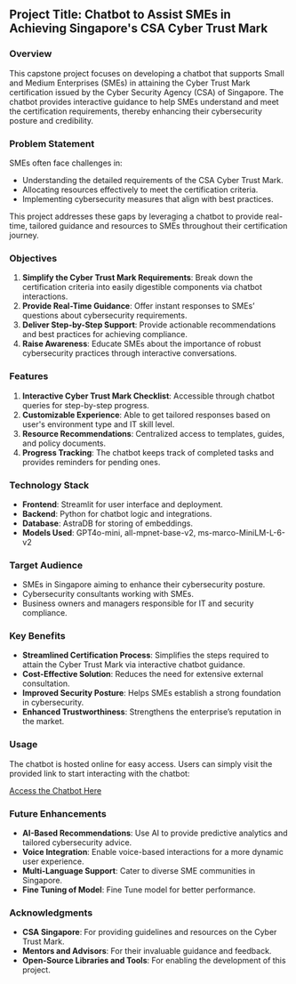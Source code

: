 ## Project Title: Chatbot to Assist SMEs in Achieving Singapore's CSA Cyber Trust Mark

### Overview
This capstone project focuses on developing a chatbot that supports Small and Medium Enterprises (SMEs) in attaining the Cyber Trust Mark certification issued by the Cyber Security Agency (CSA) of Singapore. The chatbot provides interactive guidance to help SMEs understand and meet the certification requirements, thereby enhancing their cybersecurity posture and credibility.

### Problem Statement
SMEs often face challenges in:
- Understanding the detailed requirements of the CSA Cyber Trust Mark.
- Allocating resources effectively to meet the certification criteria.
- Implementing cybersecurity measures that align with best practices.

This project addresses these gaps by leveraging a chatbot to provide real-time, tailored guidance and resources to SMEs throughout their certification journey.

### Objectives
1. **Simplify the Cyber Trust Mark Requirements**: Break down the certification criteria into easily digestible components via chatbot interactions.
2. **Provide Real-Time Guidance**: Offer instant responses to SMEs’ questions about cybersecurity requirements.
3. **Deliver Step-by-Step Support**: Provide actionable recommendations and best practices for achieving compliance.
4. **Raise Awareness**: Educate SMEs about the importance of robust cybersecurity practices through interactive conversations.

### Features
1. **Interactive Cyber Trust Mark Checklist**: Accessible through chatbot queries for step-by-step progress.
2. **Customizable Experience**: Able to get tailored responses based on user's environment type and IT skill level.
3. **Resource Recommendations**: Centralized access to templates, guides, and policy documents.
4. **Progress Tracking**: The chatbot keeps track of completed tasks and provides reminders for pending ones.

### Technology Stack
- **Frontend**: Streamlit for user interface and deployment.
- **Backend**: Python for chatbot logic and integrations.
- **Database**: AstraDB for storing of embeddings.
- **Models Used**: GPT4o-mini, all-mpnet-base-v2, ms-marco-MiniLM-L-6-v2

### Target Audience
- SMEs in Singapore aiming to enhance their cybersecurity posture.
- Cybersecurity consultants working with SMEs.
- Business owners and managers responsible for IT and security compliance.

### Key Benefits
- **Streamlined Certification Process**: Simplifies the steps required to attain the Cyber Trust Mark via interactive chatbot guidance.
- **Cost-Effective Solution**: Reduces the need for extensive external consultation.
- **Improved Security Posture**: Helps SMEs establish a strong foundation in cybersecurity.
- **Enhanced Trustworthiness**: Strengthens the enterprise’s reputation in the market.

### Usage
The chatbot is hosted online for easy access. Users can simply visit the provided link to start interacting with the chatbot:

[Access the Chatbot Here](<https://lzhcap.streamlit.app/>)

### Future Enhancements
- **AI-Based Recommendations**: Use AI to provide predictive analytics and tailored cybersecurity advice.
- **Voice Integration**: Enable voice-based interactions for a more dynamic user experience.
- **Multi-Language Support**: Cater to diverse SME communities in Singapore.
- **Fine Tuning of Model**: Fine Tune model for better performance.

### Acknowledgments
- **CSA Singapore**: For providing guidelines and resources on the Cyber Trust Mark.
- **Mentors and Advisors**: For their invaluable guidance and feedback.
- **Open-Source Libraries and Tools**: For enabling the development of this project.


